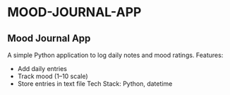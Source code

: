 # MOOD-JOURNAL-APP

Mood Journal App
----------------
A simple Python application to log daily notes and mood ratings.
Features:
- Add daily entries
- Track mood (1–10 scale)
- Store entries in text file
Tech Stack: Python, datetime
